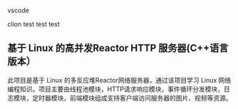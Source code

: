 vscode

clion test
test
test
## 基于 Linux 的高并发Reactor HTTP 服务器(C++语言版本）
此项目是基于 Linux 的多反应堆Reactor网络服务器，通过该项目学习 Linux 网络编程知识。项目主要由线程池模块，HTTP请求响应模块，事件循环分发模块，日志模块，定时器模块，前端模块组成支持客户端访问服务器的图片、视频等资源。
